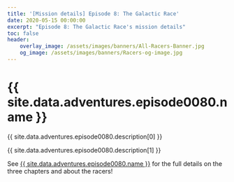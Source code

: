 ```yaml
---
title: '[Mission details] Episode 8: The Galactic Race'
date: 2020-05-15 00:00:00
excerpt: "Episode 8: The Galactic Race's mission details"
toc: false
header:
    overlay_image: /assets/images/banners/All-Racers-Banner.jpg
    og_image: /assets/images/banners/Racers-og-image.jpg
---
```


# {{ site.data.adventures.episode0080.name }}

{{ site.data.adventures.episode0080.description[0] }}

{{ site.data.adventures.episode0080.description[1] }}

See [{{ site.data.adventures.episode0080.name }}](/game-content/adventures/episode0080) for the full details on the three chapters and about the racers!